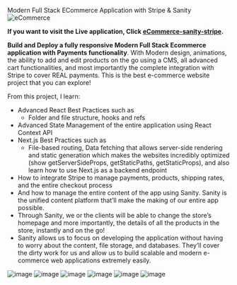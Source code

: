Modern Full Stack ECommerce Application with Stripe & Sanity ![eCommerce](https://user-images.githubusercontent.com/37592788/165033160-8d64fc69-0d11-489b-8d43-3b5f95825f97.png)


**If you want to visit the Live application, Click [eCommerce-sanity-stripe](https://ecommerce-kishan.netlify.app/).**

**Build and Deploy a fully responsive Modern Full Stack Ecommerce application with Payments functionality**. With Modern design, animations, the ability to add and edit products on the go using a CMS, all advanced cart functionalities, and most importantly the complete integration with Stripe to cover REAL payments. This is the best e-commerce website project that you can explore!

From this project, I learn:

- Advanced React Best Practices such as
  - Folder and file structure, hooks and refs
- Advanced State Management of the entire application using React Context API
- Next.js Best Practices such as
  - File-based routing, Data fetching that allows server-side rendering and static generation which makes the websites incredibly optimized (show getServerSideProps, getStaticPaths, getStaticProps), and also learn how to use Next.js as a backend endpoint
- How to integrate Stripe to manage payments, products, shipping rates, and the entire checkout process
- And how to manage the entire content of the app using Sanity. Sanity is the unified content platform that’ll make the making of our entire app possible. <show sanity desk>
- Through Sanity, we or the clients will be able to change the store’s homepage and more importantly, the details of all the products in the store, instantly and on the go!
- Sanity allows us to focus on developing the application without having to worry about the content, file storage, and databases. They’ll cover the dirty work for us and allow us to build scalable and modern e-commerce web applications extremely easily.

![image](https://user-images.githubusercontent.com/37592788/165033160-8d64fc69-0d11-489b-8d43-3b5f95825f97.png) 
![image](https://user-images.githubusercontent.com/37592788/165034097-2b6479d6-885a-4028-aefa-1419ecb5c762.png) 
![image](https://user-images.githubusercontent.com/37592788/165034120-190c9aa0-dd92-45cb-a803-60361b9d7efd.png) 
![image](https://user-images.githubusercontent.com/37592788/165034124-dacfee9b-d0ce-4ea2-b6c9-ad88037266e0.png) 
![image](https://user-images.githubusercontent.com/37592788/165034128-798d8800-50f4-4c14-a74b-af60cae3cab3.png) 
![image](https://user-images.githubusercontent.com/37592788/165034133-ec0baa7c-7979-4b6f-b805-a98125006ec7.png)
